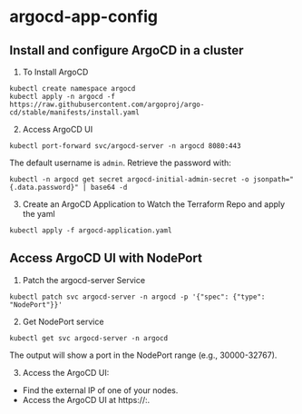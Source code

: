 # argocd-app-config

## Install and configure ArgoCD in a cluster
1. To Install ArgoCD
```
kubectl create namespace argocd
kubectl apply -n argocd -f https://raw.githubusercontent.com/argoproj/argo-cd/stable/manifests/install.yaml
```

2. Access ArgoCD UI
```
kubectl port-forward svc/argocd-server -n argocd 8080:443
```

The default username is `admin`. Retrieve the password with:
```
kubectl -n argocd get secret argocd-initial-admin-secret -o jsonpath="{.data.password}" | base64 -d
```
3. Create an ArgoCD Application to Watch the Terraform Repo and apply the yaml
```
kubectl apply -f argocd-application.yaml
```


## Access ArgoCD UI with NodePort

1. Patch the argocd-server Service
```
kubectl patch svc argocd-server -n argocd -p '{"spec": {"type": "NodePort"}}'
```
2. Get NodePort service
```
kubectl get svc argocd-server -n argocd
```
The output will show a port in the NodePort range (e.g., 30000-32767).

3. Access the ArgoCD UI:

- Find the external IP of one of your nodes.
- Access the ArgoCD UI at https://<node-ip>:<nodeport>.

